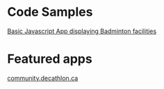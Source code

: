 # Code Samples

[Basic Javascript App displaying Badminton facilities](https://github.com/Decathlon/badmintoncommunity)

# Featured apps

[community.decathlon.ca](http://community.decathlon.ca)
